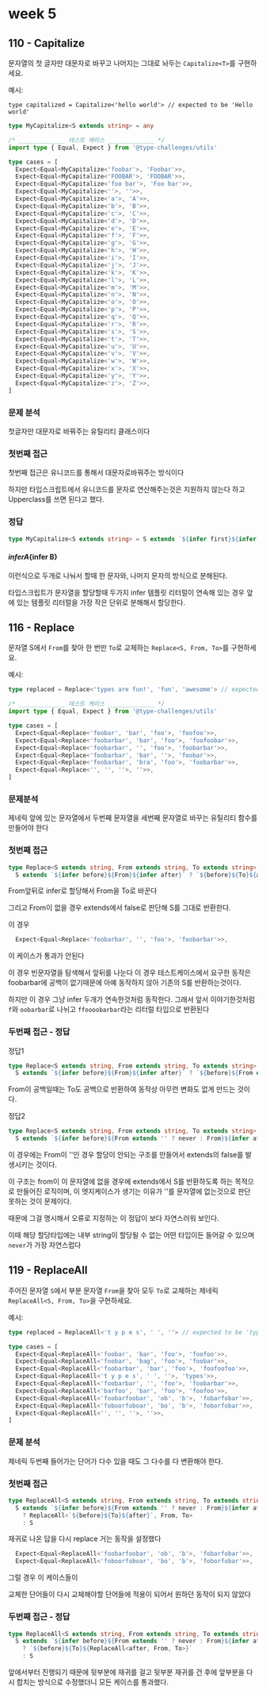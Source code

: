 # week 5

## 110 - Capitalize

문자열의 첫 글자만 대문자로 바꾸고 나머지는 그대로 놔두는 `Capitalize<T>`를 구현하세요.

예시:

```
type capitalized = Capitalize<'hello world'> // expected to be 'Hello world'
```

```ts
type MyCapitalize<S extends string> = any

/* _____________ 테스트 케이스 _____________ */
import type { Equal, Expect } from '@type-challenges/utils'

type cases = [
  Expect<Equal<MyCapitalize<'foobar'>, 'Foobar'>>,
  Expect<Equal<MyCapitalize<'FOOBAR'>, 'FOOBAR'>>,
  Expect<Equal<MyCapitalize<'foo bar'>, 'Foo bar'>>,
  Expect<Equal<MyCapitalize<''>, ''>>,
  Expect<Equal<MyCapitalize<'a'>, 'A'>>,
  Expect<Equal<MyCapitalize<'b'>, 'B'>>,
  Expect<Equal<MyCapitalize<'c'>, 'C'>>,
  Expect<Equal<MyCapitalize<'d'>, 'D'>>,
  Expect<Equal<MyCapitalize<'e'>, 'E'>>,
  Expect<Equal<MyCapitalize<'f'>, 'F'>>,
  Expect<Equal<MyCapitalize<'g'>, 'G'>>,
  Expect<Equal<MyCapitalize<'h'>, 'H'>>,
  Expect<Equal<MyCapitalize<'i'>, 'I'>>,
  Expect<Equal<MyCapitalize<'j'>, 'J'>>,
  Expect<Equal<MyCapitalize<'k'>, 'K'>>,
  Expect<Equal<MyCapitalize<'l'>, 'L'>>,
  Expect<Equal<MyCapitalize<'m'>, 'M'>>,
  Expect<Equal<MyCapitalize<'n'>, 'N'>>,
  Expect<Equal<MyCapitalize<'o'>, 'O'>>,
  Expect<Equal<MyCapitalize<'p'>, 'P'>>,
  Expect<Equal<MyCapitalize<'q'>, 'Q'>>,
  Expect<Equal<MyCapitalize<'r'>, 'R'>>,
  Expect<Equal<MyCapitalize<'s'>, 'S'>>,
  Expect<Equal<MyCapitalize<'t'>, 'T'>>,
  Expect<Equal<MyCapitalize<'u'>, 'U'>>,
  Expect<Equal<MyCapitalize<'v'>, 'V'>>,
  Expect<Equal<MyCapitalize<'w'>, 'W'>>,
  Expect<Equal<MyCapitalize<'x'>, 'X'>>,
  Expect<Equal<MyCapitalize<'y'>, 'Y'>>,
  Expect<Equal<MyCapitalize<'z'>, 'Z'>>,
]
```



### 문제 분석

첫글자만 대문자로 바꿔주는 유틸리티 클래스이다



### 첫번째 접근

첫번째 접근은 유니코드를 통해서 대문자로바꿔주는 방식이다

하지만 타입스크립트에서 유니코드를 문자로 연산해주는것은 지원하지 않는다 하고 Upperclass를 쓰면 된다고 했다.



### 정답

```ts
type MyCapitalize<S extends string> = S extends `${infer first}${infer Rest}` ? `${Uppercase<first>}${Rest}` : ''
```



#### ${infer A}${infer B}

이런식으로 두개로 나눠서 할때 한 문자와, 나머지 문자의 방식으로 분해된다.

타입스크립트가 문자열을 할당할때 두가지 infer 템플릿 리터럴이 연속해 있는 경우 앞에 있는 템플릿 리터럴을 가장 작은 단위로 분해해서 할당한다.



## 116 - Replace

문자열 S에서 `From`를 찾아 한 번만 `To`로 교체하는 `Replace<S, From, To>`를 구현하세요.

예시:

```ts
type replaced = Replace<'types are fun!', 'fun', 'awesome'> // expected to be 'types are awesome!'
```

```ts
/* _____________ 테스트 케이스 _____________ */
import type { Equal, Expect } from '@type-challenges/utils'

type cases = [
  Expect<Equal<Replace<'foobar', 'bar', 'foo'>, 'foofoo'>>,
  Expect<Equal<Replace<'foobarbar', 'bar', 'foo'>, 'foofoobar'>>,
  Expect<Equal<Replace<'foobarbar', '', 'foo'>, 'foobarbar'>>,
  Expect<Equal<Replace<'foobarbar', 'bar', ''>, 'foobar'>>,
  Expect<Equal<Replace<'foobarbar', 'bra', 'foo'>, 'foobarbar'>>,
  Expect<Equal<Replace<'', '', ''>, ''>>,
]
```



### 문제분석

제네릭 앞에 있는 문자열에서 두번째 문자열을 세번째 문자열로 바꾸는 유틸리티 함수를 만들어야 한다



### 첫번째 접근

```ts
type Replace<S extends string, From extends string, To extends string> = 
  S extends `${infer before}${From}${infer after}` ? `${before}${To}${after}` : S
```

From앞뒤로 infer로 할당해서 From을 To로 바꾼다

그리고 From이 없을 경우 extends에서 false로 판단해 S를 그대로 반환한다.



이 경우

```ts
  Expect<Equal<Replace<'foobarbar', '', 'foo'>, 'foobarbar'>>,
```

이 케이스가 통과가 안된다

이 경우 빈문자열을 탐색해서 앞뒤를 나눈다 이 경우 테스트케이스에서 요구한 동작은 foobarbar에 공백이 없기때문에 아예 동작하지 않아 기존의 S를 반환하는것이다.

하지만 이 경우 그냥 infer 두개가 연속한것처럼 동작한다. 그래서 앞서 이야기한것처럼 `f`와 `oobarbar`로 나뉘고 `ffoooobarbar`라는 리터럴 타입으로 반환된다



### 두번째 접근 - 정답

정답1

```ts
type Replace<S extends string, From extends string, To extends string> = 
  S extends `${infer before}${From}${infer after}` ? `${before}${From extends '' ? '' : To}${after}` : S
```

From이 공백일때는 To도 공백으로 반환하여 동작상 아무런 변화도 없게 만드는 것이다.

정답2

```ts
type Replace<S extends string, From extends string, To extends string> = 
  S extends `${infer before}${From extends '' ? never : From}${infer after}` ? `${before}${To}${after}` : S
```

이 경우에는 From이 ''인 경우 할당이 안되는 구조를 만들어서 extends의 false를 발생시키는 것이다.

이 구조는 from이 이 문자열에 없을 경우에 extends에서 S를 반환하도록 하는 목적으로 만들어진 로직이며, 이 엣지케이스가 생기는 이유가  ''를 문자열에 없는것으로 판단 못하는 것이 문제이다.

때문에 그걸 명시해서 오류로 지정하는 이 정답이 보다 자연스러워 보인다. 



이때 해당 할당타입에는 내부 string이 할당될 수 없는 어떤 타입이든 들어갈 수 있으며  `never`가 가장 자연스럽다





## 119 - ReplaceAll

주어진 문자열 `S`에서 부분 문자열 `From`을 찾아 모두 `To`로 교체하는 제네릭 `ReplaceAll<S, From, To>`을 구현하세요.

예시:

```ts
type replaced = ReplaceAll<'t y p e s', ' ', ''> // expected to be 'types'
```

```ts
type cases = [
  Expect<Equal<ReplaceAll<'foobar', 'bar', 'foo'>, 'foofoo'>>,
  Expect<Equal<ReplaceAll<'foobar', 'bag', 'foo'>, 'foobar'>>,
  Expect<Equal<ReplaceAll<'foobarbar', 'bar', 'foo'>, 'foofoofoo'>>,
  Expect<Equal<ReplaceAll<'t y p e s', ' ', ''>, 'types'>>,
  Expect<Equal<ReplaceAll<'foobarbar', '', 'foo'>, 'foobarbar'>>,
  Expect<Equal<ReplaceAll<'barfoo', 'bar', 'foo'>, 'foofoo'>>,
  Expect<Equal<ReplaceAll<'foobarfoobar', 'ob', 'b'>, 'fobarfobar'>>,
  Expect<Equal<ReplaceAll<'foboorfoboar', 'bo', 'b'>, 'foborfobar'>>,
  Expect<Equal<ReplaceAll<'', '', ''>, ''>>,
]
```

### 문제 분석

제네릭 두번째 들어가는 단어가 다수 있을 때도 그 다수를 다 변환해야 한다.



### 첫번째 접근

```ts
type ReplaceAll<S extends string, From extends string, To extends string> = 
  S extends `${infer before}${From extends '' ? never : From}${infer after}` 
    ? ReplaceAll<`${before}${To}${after}`, From, To>
    : S
```

재귀로 나온 답을 다시 replace 거는 동작을 설정했다

```ts
  Expect<Equal<ReplaceAll<'foobarfoobar', 'ob', 'b'>, 'fobarfobar'>>,
  Expect<Equal<ReplaceAll<'foboorfoboar', 'bo', 'b'>, 'foborfobar'>>,
```

그럴 경우 이 케이스들이

교체한 단어들이 다시 교체해야할 단어들에 적용이 되어서 원하던 동작이 되지 않았다



### 두번째 접근 - 정답

```ts
type ReplaceAll<S extends string, From extends string, To extends string> = 
  S extends `${infer before}${From extends '' ? never : From}${infer after}` 
    ? `${before}${To}${ReplaceAll<after, From, To>}`
    : S
```

앞에서부터 진행되기 때문에 뒷부분에 재귀를 걸고 뒷부분 재귀를 건 후에 앞부분을 다시 합치는 방식으로 수정했더니 모든 케이스를 통과했다.

